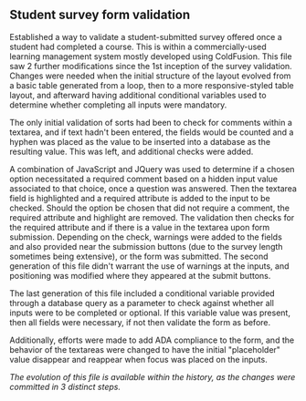 ## Student survey form validation

Established a way to validate a student-submitted survey offered once a student
had completed a course. This is within a commercially-used learning management system
mostly developed using ColdFusion. This file saw 2 further modifications since the
1st inception of the survey validation. Changes were needed when the initial structure
of the layout evolved from a basic table generated from a loop, then to a more
responsive-styled table layout, and afterward having additional conditional variables used
to determine whether completing all inputs were mandatory.

The only initial validation of sorts had been to check for comments within a textarea,
and if text hadn't been entered, the fields would be counted and a hyphen was placed as the
value to be inserted into a database as the resulting value. This was left, and additional
checks were added.

A combination of JavaScript and JQuery was used to determine if a chosen option necessitated
a required comment based on a hidden input value associated to that choice, once a question
was answered. Then the textarea field is highlighted and a required attribute is added to
the input to be checked. Should the option be chosen that did not require a comment,
the required attribute and highlight are removed. The validation then checks for the
required attribute and if there is a value in the textarea upon form submission. Depending on
the check, warnings were added to the fields and also provided near the submission buttons
(due to the survey length sometimes being extensive), or the form was submitted. The second
generation of this file didn't warrant the use of warnings at the inputs, and positioning
was modified where they appeared at the submit buttons.

The last generation of this file included a conditional variable provided through a
database query as a parameter to check against whether all inputs were to be completed
or optional. If this variable value was present, then all fields were necessary, if not
then validate the form as before.

Additionally, efforts were made to add ADA compliance to the form, and the behavior of
the textareas were changed to have the initial "placeholder" value disappear and reappear
when focus was placed on the inputs.

*The evolution of this file is available within the history, as the changes were committed
in 3 distinct steps.*
